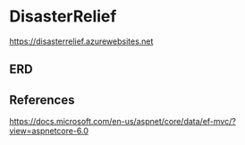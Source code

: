 # DisasterRelief

https://disasterrelief.azurewebsites.net

## ERD






## References
https://docs.microsoft.com/en-us/aspnet/core/data/ef-mvc/?view=aspnetcore-6.0
